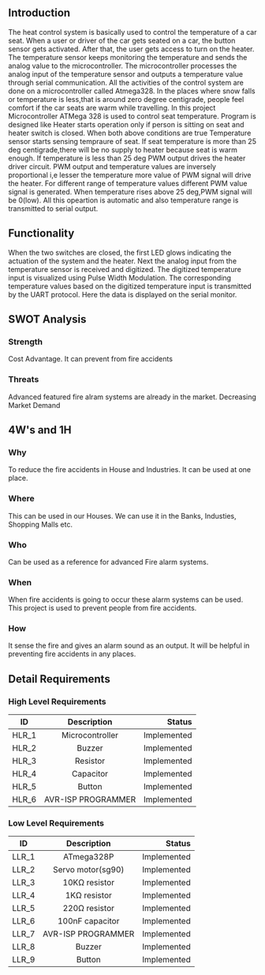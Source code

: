 
## Introduction
The heat control system is basically used to control the temperature of a car seat. When a user or driver of the car gets seated on a car, the button sensor gets activated. After that, the user gets access to turn on the heater. The temperature sensor keeps monitoring the temperature and sends the analog value to the microcontroller. The microcontroller processes the analog input of the temperature sensor and outputs a temperature value through serial communication. All the activities of the control system are done on a microcontroller called Atmega328.
In the places where snow falls or temperature is less,that is around zero degree centigrade, people feel comfort if the car seats are warm while travelling.
In this project Microcontroller ATMega 328 is used to control seat temperature.
Program is designed like Heater starts operation only if person is sitting on seat and heater switch is closed.
When both above conditions are true Temperature sensor starts sensing tempraure of seat.
If seat temperature is more than 25 deg centigrade,there will be no supply to heater because seat is warm enough.
If temperature is less than 25 deg PWM output drives the heater driver circuit.
PWM output and temperature values are inversely proportional i,e lesser the temperature more value of PWM signal will drive the heater.
For different range of temperature values different PWM value signal is generated.
When temperature rises above 25 deg,PWM signal will be 0(low).
All this opeartion is automatic and also temperature range is transmitted to serial output.

## Functionality
When the two switches are closed, the first LED glows indicating the actuation of the system and the heater.
Next the analog input from the temperature sensor is received and digitized.
The digitized temperature input is visualized using Pulse Width Modulation.
The corresponding temperature values based on the digitized temperature input is transmitted by the UART protocol. Here the data is displayed on the serial monitor.

## SWOT Analysis

### Strength
Cost Advantage.
It can prevent from fire accidents
### Threats
Advanced featured fire alram systems are already in the market.
Decreasing Market Demand

## 4W's and 1H

### Why
To reduce the fire accidents in House and Industries.
It can be used at one place.
### Where 
This can be used in our Houses.
We can use it in the Banks, Industies, Shopping Malls etc.
### Who
Can be used as a reference for advanced Fire alarm systems.
### When
When fire accidents is going to occur these alarm systems can be used.
This project is used to prevent people from fire accidents.
### How
It sense the fire and gives an alarm sound as an output.
It will be helpful in preventing fire accidents in any places.

## Detail Requirements

### High Level Requirements
| ID   |       Description           |  Status |
|-------------|:------------------:|---------------:|
| HLR_1 |  Microcontroller  | Implemented |
| HLR_2 |  Buzzer | Implemented |
| HLR_3 |  Resistor | Implemented |
| HLR_4 |  Capacitor  | Implemented |
| HLR_5 |  Button  | Implemented |
| HLR_6 |  AVR-ISP PROGRAMMER | Implemented |

### Low Level Requirements
| ID   |       Description           |  Status |
|-------------|:------------------:|---------------:|
| LLR_1 | ATmega328P   | Implemented |
| LLR_2 | Servo motor(sg90)  | Implemented |
| LLR_3 | 10KΩ resistor  | Implemented |
| LLR_4 | 1KΩ resistor   | Implemented |
| LLR_5 | 220Ω resistor | Implemented |
| LLR_6 | 100nF capacitor  | Implemented |
| LLR_7 | AVR-ISP PROGRAMMER  | Implemented |
| LLR_8 | Buzzer | Implemented |
| LLR_9 | Button | Implemented |
